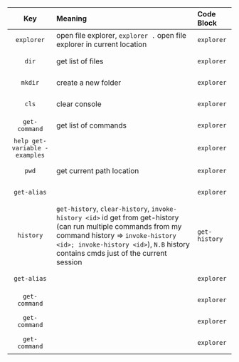 


| Key | Meaning | Code Block  |
:----------------:|:-------------|:-------------
| `explorer`   | open file explorer, `explorer .` open file explorer in current location  | <pre><code>explorer</code></pre> |
| `dir`   | get list of files | <pre><code>explorer</code></pre> |
| `mkdir`   | create a new folder | <pre><code>explorer</code></pre> |
| `cls`   | clear console | <pre><code>explorer</code></pre> |
| `get-command`   | get list of commands | <pre><code>explorer</code></pre> |
| `help get-variable -examples`   |  | <pre><code>explorer</code></pre> |
| `pwd`   | get current path location  | <pre><code>explorer</code></pre> |
| `get-alias`   |  | <pre><code>explorer</code></pre> |
| `history`   | `get-history`, `clear-history`, `invoke-history <id>` id get from get-history (can run multiple commands from my command history => `invoke-history <id>; invoke-history <id>`), `N.B` history contains cmds just of the current session | <pre class="table-script"><code>get-history</code></pre> |
| `get-alias`   | | <pre><code>explorer</code></pre> |
| `get-command`   |  | <pre><code>explorer</code></pre> |
| `get-command`   |  | <pre><code>explorer</code></pre> |
| `get-command`   |  | <pre><code>explorer</code></pre> |



